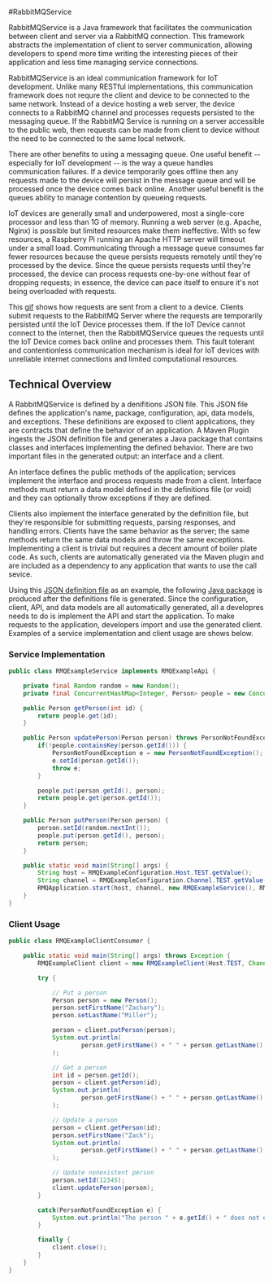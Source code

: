 #RabbitMQService

RabbitMQService is a Java framework that facilitates the communication between client and server via a RabbitMQ connection.  This framework abstracts the implementation of client to server communication, allowing developers to spend more time writing the interesting pieces of their application and less time managing service connections. 

RabbitMQService is an ideal communication framework for IoT development. Unlike many RESTful implementations, this communication framework does not requre the client and device to be connected to the same network. Instead of a device hosting a web server, the device connects to a RabbitMQ channel and processes requests persisted to the messaging queue.  If the RabbitMQ Service is running on a server accessible to the public web, then requests can be made from client to device without the need to be connected to the same local network. 

There are other benefits to using a messaging queue. One useful benefit -- especially for IoT development -- is the way a queue handles communication failures.  If a device temporarily goes offline then any requests made to the device will persist in the message queue and will be processed once the device comes back online. Another useful benefit is the queues ability to manage contention by queueing requests.

IoT devices are generally small and underpowered, most a single-core processor and less than 1G of memory. Running a web server (e.g. Apache, Nginx) is possible but limited resources make them ineffective.  With so few resources, a Raspberry Pi running an Apache HTTP server will timeout under a small load. Communicating through a message queue consumes far fewer resources because the queue persists requests remotely until they're processed by the device.  Since the queue persists requests until they're processed, the device can process requests one-by-one without fear of dropping requests; in essence, the device can pace itself to ensure it's not being overloaded with requests.

This [gif](https://i.imgur.com/SPD3CGt.gif) shows how requests are sent from a client to a device. Clients submit requests to the RabbitMQ Server where the requests are temporarily persisted until the IoT Device processes them.  If the IoT Device cannot connect to the internet, then the RabbitMQService queues the requests until the IoT Device comes back online and processes them. This fault tolerant and contentionless communication mechanism is ideal for IoT devices with unreliable internet connections and limited computational resources. 

## Technical Overview

A RabbitMQService is defined by a denifitions JSON file.  This JSON file defines the application's name, package, configuration, api, data models, and exceptions. These definitions are exposed to client applications, they are contracts that define the behavior of an application. A Maven Plugin ingests the JSON definition file and generates a Java package that contains classes and interfaces implementing the defined behavior. There are two important files in the generated output: an interface and a client.  

An interface defines the public methods of the application; services implement the interface and process requests made from a client. Interface methods must return a data model defined in the definitions file (or void) and they can optionally throw exceptions if they are defined. 

Clients also implement the interface generated by the definition file, but they're responsible for submitting requests, parsing responses, and handling errors. Clients have the same behavior as the server; the same methods return the same data models and throw the same exceptions. Implementing a client is trivial but requires a decent amount of boiler plate code. As such, clients are automatically generated via the Maven plugin and are included as a dependency to any application that wants to use the call sevice.  

Using this [JSON definition file](https://github.com/zmiller91/RMQExample/blob/master/src/main/resources/definition.json) as an example, the following [Java package](https://github.com/zmiller91/RMQExample/tree/master/target/generated-sources/rmqsplugin/com/zm/rmqexample) is produced after the definitions file is generated.  Since the configuration, client, API, and data models are all automatically generated, all a developres needs to do is implement the API and start the application. To make requests to the application, developers import and use the generated client. Examples of a service implementation and client usage are shows below. 

### Service Implementation

```java
public class RMQExampleService implements RMQExampleApi {

    private final Random random = new Random();
    private final ConcurrentHashMap<Integer, Person> people = new ConcurrentHashMap<>();

    public Person getPerson(int id) {
        return people.get(id);
    }

    public Person updatePerson(Person person) throws PersonNotFoundException {
        if(!people.containsKey(person.getId())) {
            PersonNotFoundException e = new PersonNotFoundException();
            e.setId(person.getId());
            throw e;
        }

        people.put(person.getId(), person);
        return people.get(person.getId());
    }

    public Person putPerson(Person person) {
        person.setId(random.nextInt());
        people.put(person.getId(), person);
        return person;
    }

    public static void main(String[] args) {
        String host = RMQExampleConfiguration.Host.TEST.getValue();
        String channel = RMQExampleConfiguration.Channel.TEST.getValue();
        RMQApplication.start(host, channel, new RMQExampleService(), RMQExampleApi.class);
    }
}
``` 

### Client Usage

```java
public class RMQExampleClientConsumer {

    public static void main(String[] args) throws Exception {
        RMQExampleClient client = new RMQExampleClient(Host.TEST, Channel.TEST);

        try {

            // Put a person
            Person person = new Person();
            person.setFirstName("Zachary");
            person.setLastName("Miller");

            person = client.putPerson(person);
            System.out.println(
                    person.getFirstName() + " " + person.getLastName() + " (" + person.getId() + ")"
            );

            // Get a person
            int id = person.getId();
            person = client.getPerson(id);
            System.out.println(
                    person.getFirstName() + " " + person.getLastName() + " (" + person.getId() + ")"
            );

            // Update a person
            person = client.getPerson(id);
            person.setFirstName("Zack");
            System.out.println(
                    person.getFirstName() + " " + person.getLastName() + " (" + person.getId() + ")"
            );

            // Update nonexistent person
            person.setId(12345);
            client.updatePerson(person);
        }

        catch(PersonNotFoundException e) {
            System.out.println("The person " + e.getId() + " does not exist.");
        }

        finally {
            client.close();
        }
    }
}
```
